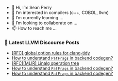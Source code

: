 - 👋 Hi, I’m Sean Perry
- 👀 I’m interested in compilers (c++, COBOL, llvm)
- 🌱 I’m currently learning ...
- 💞️ I’m looking to collaborate on ...
- 📫 How to reach me ...

<!---
s66perry/s66perry is a ✨ special ✨ repository because its `README.md` (this file) appears on your GitHub profile.
You can click the Preview link to take a look at your changes.
--->
### 📕 Latest LLVM Discourse Posts

<!-- DISCOURSE-LLVM:START -->
- [[RFC] global option rules for clang-tidy](https://discourse.llvm.org/t/rfc-global-option-rules-for-clang-tidy/83647#post_2)
- [How to understand `PatFrags` in backend codegen?](https://discourse.llvm.org/t/how-to-understand-patfrags-in-backend-codegen/83657#post_6)
- [[RFC][MLIR] Linalg operation tree](https://discourse.llvm.org/t/rfc-mlir-linalg-operation-tree/83586#post_8)
- [How to understand `PatFrags` in backend codegen?](https://discourse.llvm.org/t/how-to-understand-patfrags-in-backend-codegen/83657#post_5)
- [How to understand `PatFrags` in backend codegen?](https://discourse.llvm.org/t/how-to-understand-patfrags-in-backend-codegen/83657#post_4)
<!-- DISCOURSE-LLVM:END -->
